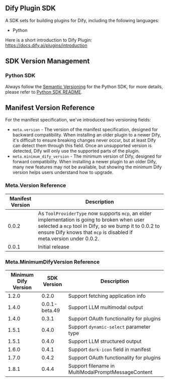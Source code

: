 ## Dify Plugin SDK

A SDK sets for building plugins for Dify, including the following languages:

- Python

Here is a short introduction to Dify Plugin: <https://docs.dify.ai/plugins/introduction>

## SDK Version Management

### Python SDK

Always follow the [Semantic Versioning](https://semver.org/) for the Python SDK, for more details, please refer to [Python SDK README](./python/README.md).

## Manifest Version Reference

For the manifest specification, we've introduced two versioning fields:

- `meta.version` - The version of the manifest specification, designed for backward compatibility. When installing an older plugin to a newer Dify, it's difficult to ensure breaking changes never occur, but at least Dify can detect them through this field. Once an unsupported version is detected, Dify will only use the supported parts of the plugin.
- `meta.minimum_dify_version` - The minimum version of Dify, designed for forward compatibility. When installing a newer plugin to an older Dify, many new features may not be available, but showing the minimum Dify version helps users understand how to upgrade.

### Meta.Version Reference

| Manifest Version | Description                                                                                                                                                                                                                   |
| ---------------- | ----------------------------------------------------------------------------------------------------------------------------------------------------------------------------------------------------------------------------- |
| 0.0.2            | As `ToolProviderType` now supports `mcp`, an elder implementation is going to broken when user selected a `mcp` tool in Dify, so we bump it to 0.0.2 to ensure Dify knows that `mcp` is disabled if meta.version under 0.0.2. |
| 0.0.1            | Initial release                                                                                                                                                                                                               |

### Meta.MinimumDifyVersion Reference

| Minimum Dify Version | SDK Version   | Description                             |
|----------------------| ------------- | --------------------------------------- |
| 1.2.0                | 0.2.0         | Support fetching application info       |
| 1.4.0                | 0.0.1-beta.49 | Support LLM multimodal output           |
| 1.4.0                | 0.3.1         | Support OAuth functionality for plugins |
| 1.5.1                | 0.4.0         | Support `dynamic-select` parameter type |
| 1.5.1                | 0.4.0         | Support LLM structured output           |
| 1.6.0                | 0.4.1         | Support `dark-icon` field in manifest |
| 1.7.0                | 0.4.2         | Support OAuth functionality for plugins |
| 1.8.1                | 0.4.4         | Support filename in MultiModalPromptMessageContent |
